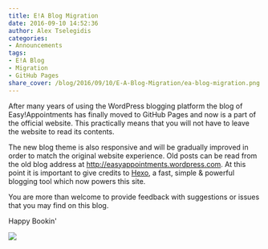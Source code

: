 ```yaml
---
title: E!A Blog Migration
date: 2016-09-10 14:52:36
author: Alex Tselegidis
categories:
- Announcements
tags:
- E!A Blog
- Migration
- GitHub Pages
share_cover: /blog/2016/09/10/E-A-Blog-Migration/ea-blog-migration.png
---
```


After many years of using the WordPress blogging platform the blog of Easy!Appointments has finally moved to GitHub Pages and now is a part of the official website. This practically means that you will not have to leave the website to read its contents. 

The new blog theme is also responsive and will be gradually improved in order to match the original website experience. Old posts can be read from the old blog address at http://easyappointments.wordpress.com. At this point it is important to give credits to [Hexo](https://hexo.io), a fast, simple & powerful blogging tool which now powers this site.

You are more than welcome to provide feedback with suggestions or issues that you may find on this blog. 

Happy Bookin'

![](ea-blog-migration.png)